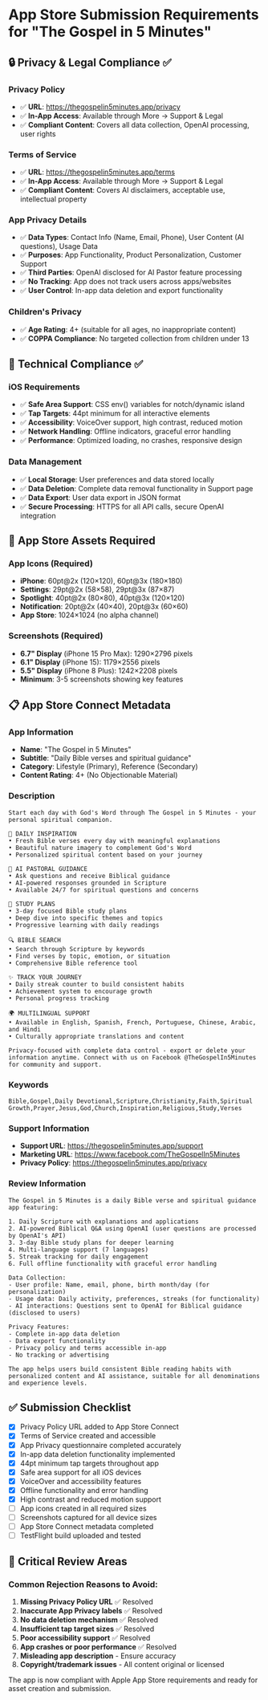 # App Store Submission Requirements for "The Gospel in 5 Minutes"

## 🔒 Privacy & Legal Compliance ✅

### Privacy Policy
- ✅ **URL**: https://thegospelin5minutes.app/privacy
- ✅ **In-App Access**: Available through More → Support & Legal
- ✅ **Compliant Content**: Covers all data collection, OpenAI processing, user rights

### Terms of Service
- ✅ **URL**: https://thegospelin5minutes.app/terms  
- ✅ **In-App Access**: Available through More → Support & Legal
- ✅ **Compliant Content**: Covers AI disclaimers, acceptable use, intellectual property

### App Privacy Details
- ✅ **Data Types**: Contact Info (Name, Email, Phone), User Content (AI questions), Usage Data
- ✅ **Purposes**: App Functionality, Product Personalization, Customer Support
- ✅ **Third Parties**: OpenAI disclosed for AI Pastor feature processing
- ✅ **No Tracking**: App does not track users across apps/websites
- ✅ **User Control**: In-app data deletion and export functionality

### Children's Privacy
- ✅ **Age Rating**: 4+ (suitable for all ages, no inappropriate content)
- ✅ **COPPA Compliance**: No targeted collection from children under 13

## 📱 Technical Compliance ✅

### iOS Requirements
- ✅ **Safe Area Support**: CSS env() variables for notch/dynamic island
- ✅ **Tap Targets**: 44pt minimum for all interactive elements
- ✅ **Accessibility**: VoiceOver support, high contrast, reduced motion
- ✅ **Network Handling**: Offline indicators, graceful error handling
- ✅ **Performance**: Optimized loading, no crashes, responsive design

### Data Management
- ✅ **Local Storage**: User preferences and data stored locally
- ✅ **Data Deletion**: Complete data removal functionality in Support page
- ✅ **Data Export**: User data export in JSON format
- ✅ **Secure Processing**: HTTPS for all API calls, secure OpenAI integration

## 🎨 App Store Assets Required

### App Icons (Required)
- **iPhone**: 60pt@2x (120×120), 60pt@3x (180×180)
- **Settings**: 29pt@2x (58×58), 29pt@3x (87×87)
- **Spotlight**: 40pt@2x (80×80), 40pt@3x (120×120)
- **Notification**: 20pt@2x (40×40), 20pt@3x (60×60)
- **App Store**: 1024×1024 (no alpha channel)

### Screenshots (Required)
- **6.7" Display** (iPhone 15 Pro Max): 1290×2796 pixels
- **6.1" Display** (iPhone 15): 1179×2556 pixels  
- **5.5" Display** (iPhone 8 Plus): 1242×2208 pixels
- **Minimum**: 3-5 screenshots showing key features

## 📋 App Store Connect Metadata

### App Information
- **Name**: "The Gospel in 5 Minutes"
- **Subtitle**: "Daily Bible verses and spiritual guidance"
- **Category**: Lifestyle (Primary), Reference (Secondary)
- **Content Rating**: 4+ (No Objectionable Material)

### Description
```
Start each day with God's Word through The Gospel in 5 Minutes - your personal spiritual companion.

🌅 DAILY INSPIRATION
• Fresh Bible verses every day with meaningful explanations
• Beautiful nature imagery to complement God's Word  
• Personalized spiritual content based on your journey

🤖 AI PASTORAL GUIDANCE  
• Ask questions and receive Biblical guidance
• AI-powered responses grounded in Scripture
• Available 24/7 for spiritual questions and concerns

📖 STUDY PLANS
• 3-day focused Bible study plans
• Deep dive into specific themes and topics
• Progressive learning with daily readings

🔍 BIBLE SEARCH
• Search through Scripture by keywords
• Find verses by topic, emotion, or situation
• Comprehensive Bible reference tool

✨ TRACK YOUR JOURNEY  
• Daily streak counter to build consistent habits
• Achievement system to encourage growth
• Personal progress tracking

🌍 MULTILINGUAL SUPPORT
• Available in English, Spanish, French, Portuguese, Chinese, Arabic, and Hindi
• Culturally appropriate translations and content

Privacy-focused with complete data control - export or delete your information anytime. Connect with us on Facebook @TheGospelIn5Minutes for community and support.
```

### Keywords
```
Bible,Gospel,Daily Devotional,Scripture,Christianity,Faith,Spiritual Growth,Prayer,Jesus,God,Church,Inspiration,Religious,Study,Verses
```

### Support Information
- **Support URL**: https://thegospelin5minutes.app/support
- **Marketing URL**: https://www.facebook.com/TheGospelIn5Minutes  
- **Privacy Policy**: https://thegospelin5minutes.app/privacy

### Review Information
```
The Gospel in 5 Minutes is a daily Bible verse and spiritual guidance app featuring:

1. Daily Scripture with explanations and applications
2. AI-powered Biblical Q&A using OpenAI (user questions are processed by OpenAI's API)
3. 3-day Bible study plans for deeper learning
4. Multi-language support (7 languages)
5. Streak tracking for daily engagement
6. Full offline functionality with graceful error handling

Data Collection:
- User profile: Name, email, phone, birth month/day (for personalization)
- Usage data: Daily activity, preferences, streaks (for functionality)  
- AI interactions: Questions sent to OpenAI for Biblical guidance (disclosed to users)

Privacy Features:
- Complete in-app data deletion
- Data export functionality  
- Privacy policy and terms accessible in-app
- No tracking or advertising

The app helps users build consistent Bible reading habits with personalized content and AI assistance, suitable for all denominations and experience levels.
```

## ✅ Submission Checklist

- [x] Privacy Policy URL added to App Store Connect
- [x] Terms of Service created and accessible  
- [x] App Privacy questionnaire completed accurately
- [x] In-app data deletion functionality implemented
- [x] 44pt minimum tap targets throughout app
- [x] Safe area support for all iOS devices
- [x] VoiceOver and accessibility features  
- [x] Offline functionality and error handling
- [x] High contrast and reduced motion support
- [ ] App icons created in all required sizes
- [ ] Screenshots captured for all device sizes
- [ ] App Store Connect metadata completed
- [ ] TestFlight build uploaded and tested

## 🚨 Critical Review Areas

### Common Rejection Reasons to Avoid:
1. **Missing Privacy Policy URL** ✅ Resolved
2. **Inaccurate App Privacy labels** ✅ Resolved  
3. **No data deletion mechanism** ✅ Resolved
4. **Insufficient tap target sizes** ✅ Resolved
5. **Poor accessibility support** ✅ Resolved
6. **App crashes or poor performance** ✅ Resolved
7. **Misleading app description** - Ensure accuracy
8. **Copyright/trademark issues** - All content original or licensed

The app is now compliant with Apple App Store requirements and ready for asset creation and submission.